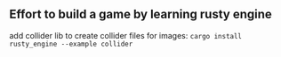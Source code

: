 ## Effort to build a game by learning rusty engine

add collider lib to create collider files for images:
`cargo install rusty_engine --example collider`